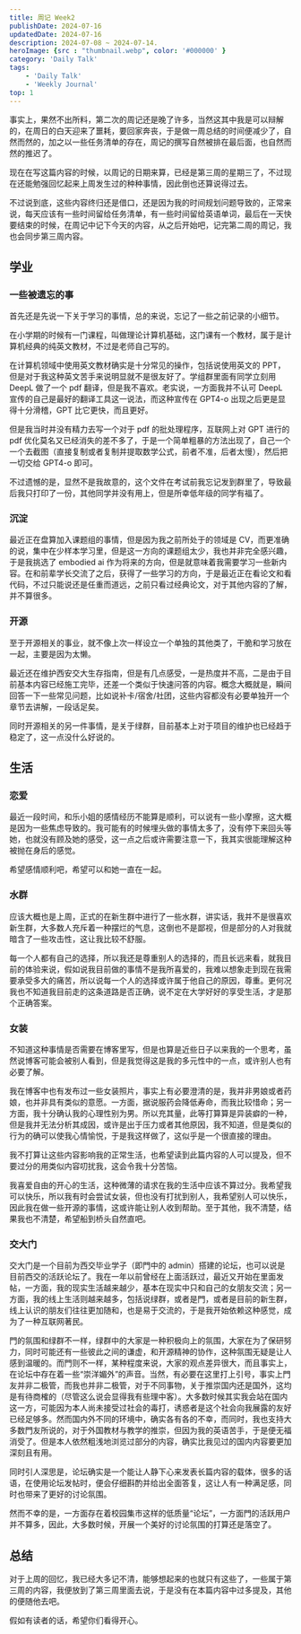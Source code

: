 ```yaml
---
title: 周记 Week2
publishDate: 2024-07-16
updatedDate: 2024-07-16
description: 2024-07-08 ~ 2024-07-14.
heroImage: {src : "thumbnail.webp", color: '#000000' }
category: 'Daily Talk'
tags:
    - 'Daily Talk'
    - 'Weekly Journal'
top: 1
---
```


事实上，果然不出所料，第二次的周记还是晚了许多，当然这其中我是可以辩解的，在周日的白天迎来了噩耗，要回家奔丧，于是做一周总结的时间便减少了，自然而然的，加之以一些任务清单的存在，周记的撰写自然被排在最后面，也自然而然的推迟了。

现在在写这篇内容的时候，以周记的日期来算，已经是第三周的星期三了，不过现在还能勉强回忆起来上周发生过的种种事情，因此倒也还算说得过去。

不过说到底，这些内容终归还是借口，还是因为我的时间规划问题导致的，正常来说，每天应该有一些时间留给任务清单，有一些时间留给英语单词，最后在一天快要结束的时候，在周记中记下今天的内容，从之后开始吧，记完第二周的周记，我也会同步第三周内容。

## 学业

### 一些被遗忘的事

首先还是先说一下关于学习的事情，总的来说，忘记了一些之前记录的小细节。

在小学期的时候有一门课程，叫做理论计算机基础，这门课有一个教材，属于是计算机经典的纯英文教材，不过是老师自己写的。

在计算机领域中使用英文教材确实是十分常见的操作，包括说使用英文的 PPT，但是对于我这种英文苦手来说明显就不是很友好了。学组群里面有同学立刻用 DeepL 做了一个 pdf 翻译，但是我不喜欢。老实说，一方面我并不认可 DeepL 宣传的自己是最好的翻译工具这一说法，而这种宣传在 GPT4-o 出现之后更是显得十分滑稽，GPT 比它更快，而且更好。

但是我当时并没有精力去写一个对于 pdf 的批处理程序，互联网上对 GPT 进行的 pdf 优化莫名又已经消失的差不多了，于是一个简单粗暴的方法出现了，自己一个一个去截图（直接复制或者复制并提取数学公式，前者不准，后者太慢），然后把一切交给 GPT4-o 即可。

不过遗憾的是，显然不是我故意的，这个文件在考试前我忘记发到群里了，导致最后我只打印了一份，其他同学并没有用上，但是所幸低年级的同学有福了。

### 沉淀

最近正在盘算加入课题组的事情，但是因为我之前所处于的领域是 CV，而更准确的说，集中在少样本学习里，但是这一方向的课题组太少，我也并非完全感兴趣，于是我挑选了 embodied ai 作为将来的方向，但是就意味着我需要学习一些新内容。在和前辈学长交流了之后，获得了一些学习的方向，于是最近正在看论文和看代码，不过只能说还是任重而道远，之前只看过经典论文，对于其他内容的了解，并不算很多。

### 开源

至于开源相关的事业，就不像上次一样设立一个单独的其他类了，干脆和学习放在一起，主要是因为太懒。

最近还在维护西安交大生存指南，但是有几点感受，一是热度并不高，二是由于目前基本内容已经施工完毕，还差一个类似于快速问答的内容。概念大概就是，瞬间回答一下一些常见问题，比如说补卡/宿舍/社团，这些内容都没有必要单独开一个章节去讲解，一段话足矣。

同时开源相关的另一件事情，是关于绿群，目前基本上对于项目的维护也已经趋于稳定了，这一点没什么好说的。

## 生活

### 恋爱

最近一段时间，和乐小姐的感情经历不能算是顺利，可以说有一些小摩擦，这大概是因为一些焦虑导致的。我可能有的时候埋头做的事情太多了，没有停下来回头等她，也就没有顾及她的感受，这一点之后或许需要注意一下，我其实很能理解这种被抛在身后的感觉。

希望感情顺利吧，希望可以和她一直在一起。

### 水群

应该大概也是上周，正式的在新生群中进行了一些水群，讲实话，我并不是很喜欢新生群，大多数人充斥着一种摆烂的气息，这倒也不是鄙视，但是部分的人对我就暗含了一些攻击性，这让我比较不舒服。

每一个人都有自己的选择，所以我还是尊重别人的选择的，而且长远来看，就我目前的体验来说，假如说我目前做的事情不是我所喜爱的，我难以想象走到现在我需要承受多大的痛苦，所以说每一个人的选择或许属于他自己的原因，尊重。更何况我也不知道我目前走的这条道路是否正确，说不定在大学好好的享受生活，才是那个正确答案。

### 女装

不知道这种事情是否需要在博客里写，但是也算是近些日子以来我的一个思考，虽然说博客可能会被别人看到，但是我觉得这是我的多元性中的一点，或许别人也有必要了解。

我在博客中也有发布过一些女装照片，事实上有必要澄清的是，我并非男娘或者药娘，也并非具有类似的意愿。一方面，据说服药会降低寿命，而我比较惜命；另一方面，我十分确认我的心理性别为男。所以充其量，此等打算算是异装癖的一种，但是我并无法分析其成因，或许是出于压力或者其他原因，我不知道，但是类似的行为的确可以使我心情愉悦，于是我这样做了，这似乎是一个很直接的理由。

我不打算让这些内容影响我的正常生活，也希望读到此篇内容的人可以提及，但不要过分的用类似内容叨扰我，这会令我十分苦恼。

我喜爱自由的开心的生活，这种微薄的请求在我的生活中应该不算过分。我希望我可以快乐，所以我有时会尝试女装，但也没有打扰到别人，我希望别人可以快乐，因此我在做一些开源的事情，这或许能让别人收到帮助。至于其他，我不清楚，结果我也不清楚，希望船到桥头自然直吧。

### 交大门

交大门是一个目前为西交毕业学子（即門中的 admin）搭建的论坛，也可以说是目前西交的活跃论坛了。我在一年以前曾经在上面活跃过，最近又开始在里面发帖，一方面，我的现实生活越来越少，基本在现实中只和自己的女朋友交流；另一方面，我的线上生活则越来越多，包括说绿群，或者是門，或者是目前的新生群，线上认识的朋友们往往更加随和，也是易于交流的，于是我开始依赖这种感觉，成为了一种互联网著民。

門的氛围和绿群不一样，绿群中的大家是一种积极向上的氛围，大家在为了保研努力，同时可能还有一些彼此之间的谦虚，和开源精神的协作，这种氛围无疑是让人感到温暖的。而門则不一样，某种程度来说，大家的观点差异很大，而且事实上，在论坛中存在着一些“崇洋媚外”的声音。当然，有必要在这里打上引号，事实上門友并非二极管，而我也并非二极管，对于不同事物，关于推崇国内还是国外，这均是有待商榷的（尽管这么说会显得我有些理中客）。大多数时候其实我会站在国内这一方，可能因为本人尚未接受过社会的毒打，诱惑者是这个社会向我展露的友好已经足够多。然而国内外不同的环境中，确实各有各的不幸，而同时，我也支持大多数門友所说的，对于外国教材与教学的推崇，但因为我的英语苦手，于是便无福消受了。但是本人依然粗浅地浏览过部分的内容，确实比我见过的国内内容要更加深刻且有用。

同时引人深思是，论坛确实是一个能让人静下心来发表长篇内容的载体，很多的话语，在使用论坛发帖时，便会仔细斟酌并给出全面答复，这让人有一种满足感，同时也带来了更好的讨论氛围。

然而不幸的是，一方面存在着校园集市这样的低质量“论坛”，一方面門的活跃用户并不算多，因此，大多数时候，开展一个美好的讨论氛围的打算还是落空了。

## 总结

对于上周的回忆，我已经大多记不清，能够想起来的也就只有这些了，一些属于第三周的内容，我便放到了第三周里面去说，于是没有在本篇内容中过多提及，其他的便随他去吧。

假如有读者的话，希望你们看得开心。



